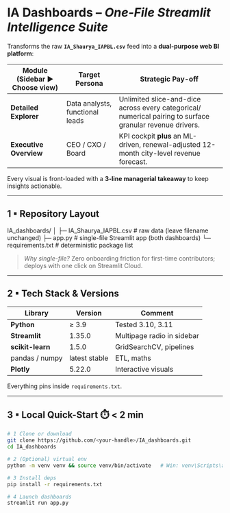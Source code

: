 # IA Dashboards – *One-File Streamlit Intelligence Suite*
Transforms the raw **`IA_Shaurya_IAPBL.csv`** feed into a **dual-purpose web BI platform**:

| Module (Sidebar ► Choose view) | Target Persona | Strategic Pay-off |
|--------------------------------|----------------|-------------------|
| **Detailed Explorer** | Data analysts, functional leads | Unlimited slice-and-dice across every categorical/ numerical pairing to surface granular revenue drivers. |
| **Executive Overview** | CEO / CXO / Board | KPI cockpit **plus** an ML-driven, renewal-adjusted 12-month city-level revenue forecast. |

Every visual is front-loaded with a **3-line managerial takeaway** to keep insights actionable.

---

## 1 ▪ Repository Layout
IA_dashboards/
│
├─ IA_Shaurya_IAPBL.csv # raw data (leave filename unchanged)
├─ app.py # single-file Streamlit app (both dashboards)
└─ requirements.txt # deterministic package list
> *Why single-file?* Zero onboarding friction for first-time contributors; deploys with one click on Streamlit Cloud.

---

## 2 ▪ Tech Stack & Versions
| Library | Version | Comment |
|---------|---------|---------|
| **Python** | ≥ 3.9 | Tested 3.10, 3.11 |
| **Streamlit** | 1.35.0 | Multipage radio in sidebar |
| **scikit-learn** | 1.5.0 | GridSearchCV, pipelines |
| pandas / numpy | latest stable | ETL, maths |
| **Plotly** | 5.22.0 | Interactive visuals |

Everything pins inside `requirements.txt`.

---

## 3 ▪ Local Quick-Start  ⏱️ < 2 min
```bash
# 1 Clone or download
git clone https://github.com/<your-handle>/IA_dashboards.git
cd IA_dashboards

# 2 (Optional) virtual env
python -m venv venv && source venv/bin/activate   # Win: venv\Scripts\activate

# 3 Install deps
pip install -r requirements.txt

# 4 Launch dashboards
streamlit run app.py
